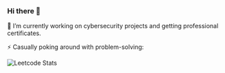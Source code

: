 ### Hi there 👋

🔭 I’m currently working on cybersecurity projects and getting professional certificates.

<!--
**marufrahmangit/marufrahmangit** is a ✨ _special_ ✨ repository because its `README.md` (this file) appears on your GitHub profile.

Here are some ideas to get you started:

- 🔭 I’m currently working on getting as many cybersecurity certificates as possible.
- 🌱 I’m currently learning react js.
- 👯 I’m looking to collaborate on ...
- 🤔 I’m looking for help with ...
- 💬 Ask me about ...
- 📫 How to reach me: ...
- 😄 Pronouns: ...
- ⚡ Fun fact: ...
-->

⚡ Casually poking around with problem-solving:

![Leetcode Stats](https://leetcard.jacoblin.cool/marufrahman_leetcode)
